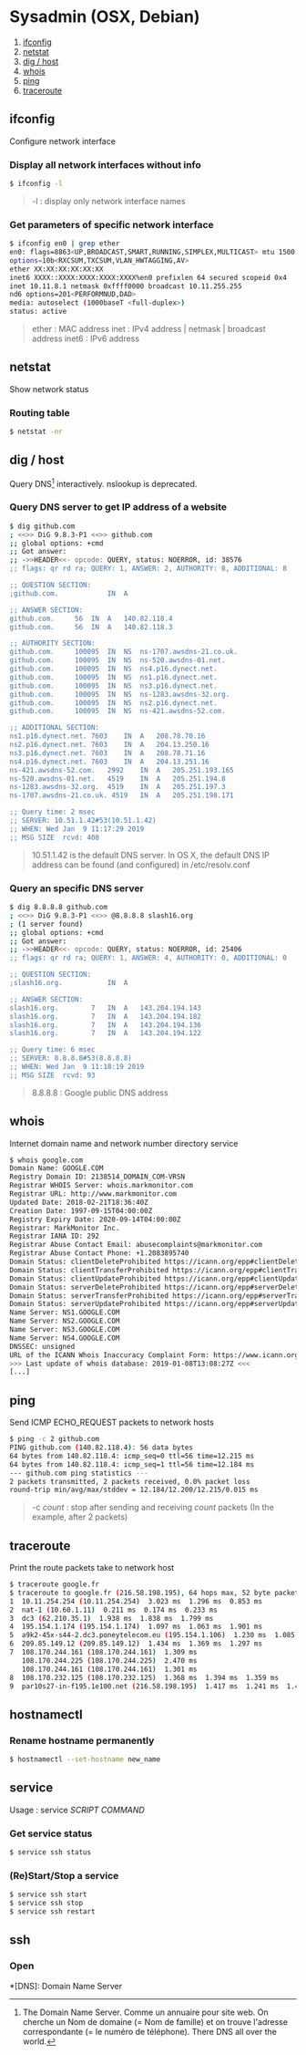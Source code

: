 # Sysadmin (OSX, Debian)
1. [ifconfig](#ifconfig)
2. [netstat](#netstat)
3. [dig / host](#dig-/-host)
4. [whois](#whois)
5. [ping](#ping)
6. [traceroute](#traceroute)
## ifconfig
Configure network interface
### Display all network interfaces without info
```bash
$ ifconfig -l
```
> -l : display only network interface names
### Get parameters of specific network interface
```bash
$ ifconfig en0 | grep ether
en0: flags=8863<UP,BROADCAST,SMART,RUNNING,SIMPLEX,MULTICAST> mtu 1500
options=10b<RXCSUM,TXCSUM,VLAN_HWTAGGING,AV>
ether XX:XX:XX:XX:XX:XX
inet6 XXXX::XXXX:XXXX:XXXX:XXXX%en0 prefixlen 64 secured scopeid 0x4
inet 10.11.8.1 netmask 0xffff0000 broadcast 10.11.255.255
nd6 options=201<PERFORMNUD,DAD>
media: autoselect (1000baseT <full-duplex>)
status: active
```
> ether : MAC address
> inet : IPv4 address | netmask | broadcast address
> inet6 : IPv6 address
## netstat
Show network status
### Routing table
```bash
$ netstat -nr
```
## dig / host
Query DNS[^1]  interactively. nslookup is deprecated.

### Query DNS server to get IP address of a website
```bash
$ dig github.com
; <<>> DiG 9.8.3-P1 <<>> github.com
;; global options: +cmd
;; Got answer:
;; ->>HEADER<<- opcode: QUERY, status: NOERROR, id: 38576
;; flags: qr rd ra; QUERY: 1, ANSWER: 2, AUTHORITY: 8, ADDITIONAL: 8

;; QUESTION SECTION:
;github.com.			IN	A

;; ANSWER SECTION:
github.com.		56	IN	A	140.82.118.4
github.com.		56	IN	A	140.82.118.3

;; AUTHORITY SECTION:
github.com.		100095	IN	NS	ns-1707.awsdns-21.co.uk.
github.com.		100095	IN	NS	ns-520.awsdns-01.net.
github.com.		100095	IN	NS	ns4.p16.dynect.net.
github.com.		100095	IN	NS	ns1.p16.dynect.net.
github.com.		100095	IN	NS	ns3.p16.dynect.net.
github.com.		100095	IN	NS	ns-1283.awsdns-32.org.
github.com.		100095	IN	NS	ns2.p16.dynect.net.
github.com.		100095	IN	NS	ns-421.awsdns-52.com.

;; ADDITIONAL SECTION:
ns1.p16.dynect.net.	7603	IN	A	208.78.70.16
ns2.p16.dynect.net.	7603	IN	A	204.13.250.16
ns3.p16.dynect.net.	7603	IN	A	208.78.71.16
ns4.p16.dynect.net.	7603	IN	A	204.13.251.16
ns-421.awsdns-52.com.	2992	IN	A	205.251.193.165
ns-520.awsdns-01.net.	4519	IN	A	205.251.194.8
ns-1283.awsdns-32.org.	4519	IN	A	205.251.197.3
ns-1707.awsdns-21.co.uk. 4519	IN	A	205.251.198.171

;; Query time: 2 msec
;; SERVER: 10.51.1.42#53(10.51.1.42)
;; WHEN: Wed Jan  9 11:17:29 2019
;; MSG SIZE  rcvd: 408
```
> 10.51.1.42 is the default DNS server.
> In OS X, the default DNS IP address can be found (and configured) in /etc/resolv.conf
### Query an specific DNS server
```bash
$ dig 8.8.8.8 github.com
; <<>> DiG 9.8.3-P1 <<>> @8.8.8.8 slash16.org
; (1 server found)
;; global options: +cmd
;; Got answer:
;; ->>HEADER<<- opcode: QUERY, status: NOERROR, id: 25406
;; flags: qr rd ra; QUERY: 1, ANSWER: 4, AUTHORITY: 0, ADDITIONAL: 0

;; QUESTION SECTION:
;slash16.org.			IN	A

;; ANSWER SECTION:
slash16.org.		7	IN	A	143.204.194.143
slash16.org.		7	IN	A	143.204.194.182
slash16.org.		7	IN	A	143.204.194.136
slash16.org.		7	IN	A	143.204.194.122

;; Query time: 6 msec
;; SERVER: 8.8.8.8#53(8.8.8.8)
;; WHEN: Wed Jan  9 11:18:19 2019
;; MSG SIZE  rcvd: 93

```
> 8.8.8.8 : Google public DNS address


## whois
Internet domain name and network number directory service
```bash
$ whois google.com
Domain Name: GOOGLE.COM
Registry Domain ID: 2138514_DOMAIN_COM-VRSN
Registrar WHOIS Server: whois.markmonitor.com
Registrar URL: http://www.markmonitor.com
Updated Date: 2018-02-21T18:36:40Z
Creation Date: 1997-09-15T04:00:00Z
Registry Expiry Date: 2020-09-14T04:00:00Z
Registrar: MarkMonitor Inc.
Registrar IANA ID: 292
Registrar Abuse Contact Email: abusecomplaints@markmonitor.com
Registrar Abuse Contact Phone: +1.2083895740
Domain Status: clientDeleteProhibited https://icann.org/epp#clientDeleteProhibited
Domain Status: clientTransferProhibited https://icann.org/epp#clientTransferProhibited
Domain Status: clientUpdateProhibited https://icann.org/epp#clientUpdateProhibited
Domain Status: serverDeleteProhibited https://icann.org/epp#serverDeleteProhibited
Domain Status: serverTransferProhibited https://icann.org/epp#serverTransferProhibited
Domain Status: serverUpdateProhibited https://icann.org/epp#serverUpdateProhibited
Name Server: NS1.GOOGLE.COM
Name Server: NS2.GOOGLE.COM
Name Server: NS3.GOOGLE.COM
Name Server: NS4.GOOGLE.COM
DNSSEC: unsigned
URL of the ICANN Whois Inaccuracy Complaint Form: https://www.icann.org/wicf/
>>> Last update of whois database: 2019-01-08T13:08:27Z <<<
[...]
```
## ping
Send ICMP ECHO_REQUEST packets to network hosts
```bash
$ ping -c 2 github.com
PING github.com (140.82.118.4): 56 data bytes
64 bytes from 140.82.118.4: icmp_seq=0 ttl=56 time=12.215 ms
64 bytes from 140.82.118.4: icmp_seq=1 ttl=56 time=12.184 ms
--- github.com ping statistics ---
2 packets transmitted, 2 packets received, 0.0% packet loss
round-trip min/avg/max/stddev = 12.184/12.200/12.215/0.015 ms
```
> -c _count_ : stop after sending and receiving _count_ packets (In the example, after 2 packets)
## traceroute
Print the route packets take to network host
```bash
$ traceroute google.fr
$ traceroute to google.fr (216.58.198.195), 64 hops max, 52 byte packets
1  10.11.254.254 (10.11.254.254)  3.023 ms  1.296 ms  0.853 ms
2  nat-1 (10.60.1.11)  0.211 ms  0.174 ms  0.233 ms
3  dc3 (62.210.35.1)  1.938 ms  1.838 ms  1.799 ms
4  195.154.1.174 (195.154.1.174)  1.097 ms  1.063 ms  1.901 ms
5  a9k2-45x-s44-2.dc3.poneytelecom.eu (195.154.1.106)  1.230 ms  1.085 ms  1.066 ms
6  209.85.149.12 (209.85.149.12)  1.434 ms  1.369 ms  1.297 ms
7  108.170.244.161 (108.170.244.161)  1.309 ms	
   108.170.244.225 (108.170.244.225)  2.470 ms
   108.170.244.161 (108.170.244.161)  1.301 ms
8  108.170.232.125 (108.170.232.125)  1.368 ms  1.394 ms  1.359 ms
9  par10s27-in-f195.1e100.net (216.58.198.195)  1.417 ms  1.241 ms  1.428 ms
```
## hostnamectl
### Rename hostname permanently
```bash
$ hostnamectl --set-hostname new_name
```
## service
Usage : service *SCRIPT* *COMMAND*
### Get service status
```bash
$ service ssh status
```
### (Re)Start/Stop a service
```bash
$ service ssh start
$ service ssh stop
$ service ssh restart
```
## ssh

### Open 
*[DNS]: Domain Name Server

[^1]: The Domain Name Server. Comme un annuaire pour site web. On cherche un Nom de domaine (= Nom de famille) et on trouve l'adresse correspondante (= le numéro de téléphone). There DNS all over the world.
<!--stackedit_data:
eyJoaXN0b3J5IjpbMTk2ODk0MzU3NSwtNDU1NTI1MjY5LC02OD
k2NjM3MjUsOTMzMzMxMDQzXX0=
-->